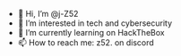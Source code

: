 - 👋 Hi, I’m @j-Z52
- 👀 I’m interested in tech and cybersecurity
- 🌱 I’m currently learning on HackTheBox
- 📫 How to reach me: z52. on discord
